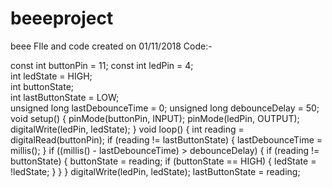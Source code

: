 # beeeproject
beee FIle and code
created on 01/11/2018
Code:-


const int buttonPin = 11;
const int ledPin = 4;   
int ledState = HIGH;    
int buttonState;        
int lastButtonState = LOW;  
unsigned long lastDebounceTime = 0;
unsigned long debounceDelay = 50;  
void setup() {
  pinMode(buttonPin, INPUT);
  pinMode(ledPin, OUTPUT);
  digitalWrite(ledPin, ledState);
}
void loop() {
  int reading = digitalRead(buttonPin);
  if (reading != lastButtonState) {
  lastDebounceTime = millis();
  }
if ((millis() - lastDebounceTime) > debounceDelay) {
    if (reading != buttonState) {
      buttonState = reading;
      if (buttonState == HIGH) {
        ledState = !ledState;
      }
    }
  }
  digitalWrite(ledPin, ledState);
  lastButtonState = reading;
